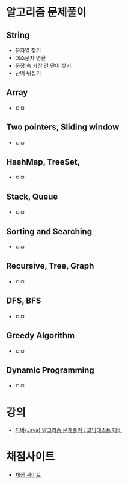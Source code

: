 # 알고리즘 문제풀이

## String

- 문자열 찾기
- 대소문자 변환
- 문장 속 가장 긴 단어 찾기
- 단어 뒤집기

## Array

- ㅁㅁ 

## Two pointers, Sliding window

- ㅁㅁ 

## HashMap, TreeSet,

- ㅁㅁ 

## Stack, Queue

- ㅁㅁ 

## Sorting and Searching

- ㅁㅁ 

## Recursive, Tree, Graph

- ㅁㅁ 

## DFS, BFS

- ㅁㅁ 

## Greedy Algorithm

- ㅁㅁ 

## Dynamic Programming

- ㅁㅁ 


# 강의

- [자바(Java) 알고리즘 문제풀이 : 코딩테스트 대비](https://www.inflearn.com/course/%EC%9E%90%EB%B0%94-%EC%95%8C%EA%B3%A0%EB%A6%AC%EC%A6%98-%EB%AC%B8%EC%A0%9C%ED%92%80%EC%9D%B4-%EC%BD%94%ED%85%8C%EB%8C%80%EB%B9%84)

# 채점사이트

- [채점 사이트](https://cote.inflearn.com/contest/10/problems)